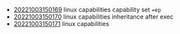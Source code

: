 - [20221003150169](/zet/20221003150169/README.md) linux capabilities capability set `=ep`
- [20221003150170](/zet/20221003150170/README.md) linux capabilities inheritance after exec
- [20221003150171](/zet/20221003150171/README.md) linux capabilities
